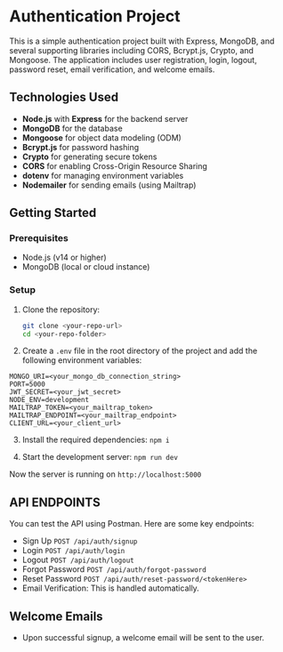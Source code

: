 # Authentication Project

This is a simple authentication project built with Express, MongoDB, and several supporting libraries including CORS, Bcrypt.js, Crypto, and Mongoose. The application includes user registration, login, logout, password reset, email verification, and welcome emails.

## Technologies Used

- **Node.js** with **Express** for the backend server
- **MongoDB** for the database
- **Mongoose** for object data modeling (ODM)
- **Bcrypt.js** for password hashing
- **Crypto** for generating secure tokens
- **CORS** for enabling Cross-Origin Resource Sharing
- **dotenv** for managing environment variables
- **Nodemailer** for sending emails (using Mailtrap)

## Getting Started

### Prerequisites

- Node.js (v14 or higher)
- MongoDB (local or cloud instance)

### Setup

1. Clone the repository:
   ```bash
   git clone <your-repo-url>
   cd <your-repo-folder>
   ```

2. Create a ```.env``` file in the root directory of the project and add the following environment variables:
```
MONGO_URI=<your_mongo_db_connection_string>
PORT=5000
JWT_SECRET=<your_jwt_secret>
NODE_ENV=development
MAILTRAP_TOKEN=<your_mailtrap_token>
MAILTRAP_ENDPOINT=<your_mailtrap_endpoint>
CLIENT_URL=<your_client_url>
```

3. Install the required dependencies:
```npm i ```

4. Start the development server:
``` npm run dev ```


Now the server is running on ```http://localhost:5000```


## API ENDPOINTS
You can test the API using Postman. Here are some key endpoints:
- Sign Up ``` POST /api/auth/signup ```
- Login ``` POST /api/auth/login  ```
- Logout ``` POST /api/auth/logout ```
- Forgot Password ``` POST /api/auth/forgot-password ```
- Reset Password ``` POST /api/auth/reset-password/<tokenHere> ```
- Email Verification: This is handled automatically.


 ## Welcome Emails
 - Upon successful signup, a welcome email will be sent to the user.



